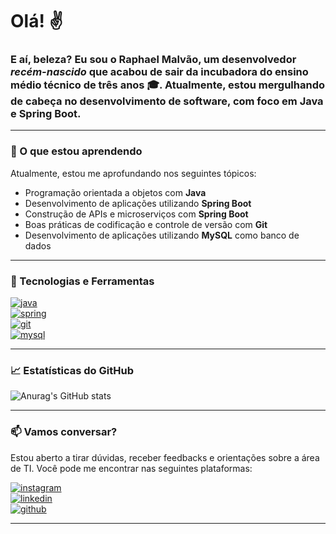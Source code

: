 # Olá! ✌️

### E aí, beleza? Eu sou o Raphael Malvão, um desenvolvedor *recém-nascido* que acabou de sair da incubadora do ensino médio técnico de três anos 🎓. Atualmente, estou mergulhando de cabeça no desenvolvimento de software, com foco em **Java** e **Spring Boot**.

---

### 🌱 O que estou aprendendo

Atualmente, estou me aprofundando nos seguintes tópicos:

- Programação orientada a objetos com **Java**
- Desenvolvimento de aplicações utilizando **Spring Boot**
- Construção de APIs e microserviços com **Spring Boot**
- Boas práticas de codificação e controle de versão com **Git**
- Desenvolvimento de aplicações utilizando **MySQL** como banco de dados

---

### 🚀 Tecnologias e Ferramentas

[![java](https://img.shields.io/badge/Java-007396?style=for-the-badge&logo=java&logoColor=white)]()  
[![spring](https://img.shields.io/badge/Spring%20Boot-6DB33F?style=for-the-badge&logo=spring&logoColor=white)]()  
[![git](https://img.shields.io/badge/Git-F05032?style=for-the-badge&logo=git&logoColor=white)]()  
[![mysql](https://img.shields.io/badge/MySQL-4479A1?style=for-the-badge&logo=mysql&logoColor=white)]()

---

### 📈 Estatísticas do GitHub

![Anurag's GitHub stats](https://github-readme-stats.vercel.app/api?username=seuusername&show_icons=true&theme=radical)

---

### 📫 Vamos conversar?

Estou aberto a tirar dúvidas, receber feedbacks e orientações sobre a área de TI. Você pode me encontrar nas seguintes plataformas:

[![instagram](https://img.shields.io/badge/Instagram-E4405F?style=for-the-badge&logo=instagram&logoColor=white)](https://www.instagram.com/malvao_raphael_?utm_source=qr&igsh=ZzZ0MzZ2OTVkdzd1)  
[![linkedin](https://img.shields.io/badge/LinkedIn-0077B5?style=for-the-badge&logo=linkedin&logoColor=white)](https://www.linkedin.com/in/raphael-malv%C3%A3o-6988ab2b3/)  
[![github](https://img.shields.io/badge/GitHub-100000?style=for-the-badge&logo=github&logoColor=white)](https://github.com/Raphael-malvao)

---
